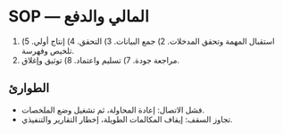 # SOP — المالي والدفع

1) استقبال المهمة وتحقق المدخلات. 2) جمع البيانات. 3) التحقق. 4) إنتاج أولي. 5) تلخيص وفهرسة.
6) مراجعة جودة. 7) تسليم واعتماد. 8) توثيق وإغلاق.

## الطوارئ
- فشل الاتصال: إعادة المحاولة، ثم تشغيل وضع الملخصات.
- تجاوز السقف: إيقاف المكالمات الطويلة، إخطار التقارير والتنفيذي.
